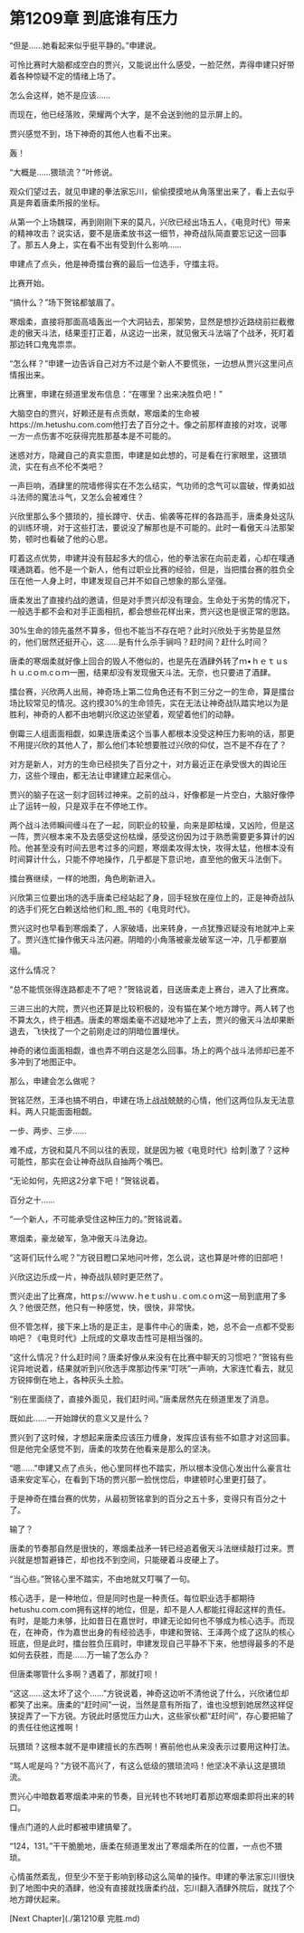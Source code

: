 # 第1209章 到底谁有压力

“但是……她看起来似乎挺平静的。”申建说。

可怜比赛时大脑都成空白的贾兴，又能说出什么感受，一脸茫然，弄得申建只好带着各种惊疑不定的情绪上场了。

怎么会这样，她不是应该……

而现在，他已经落败，荣耀两个大字，是不会送到他的显示屏上的。

贾兴感觉不到，场下神奇的其他人也看不出来。

轰！

“大概是……猥琐流？”叶修说。

观众们望过去，就见申建的拳法家忘川，偷偷摸摸地从角落里出来了，看上去似乎真是奔着唐柔所报的坐标。

从第一个上场魏琛，再到刚刚下来的莫凡，兴欣已经出场五人，《电竞时代》带来的精神攻击？说实话，要不是唐柔放书这一细节，神奇战队简直要忘记这一回事了。那五人身上，实在看不出有受到什么影响……

申建点了点头，他是神奇擂台赛的最后一位选手，守擂主将。

比赛开始。

“搞什么？”场下贺铭都皱眉了。

寒烟柔，直接将那面高墙轰出一个大洞钻去，那架势，显然是想抄近路绕前拦截撤走的傲天斗法，结果歪打正着，从这边一出来，就见傲天斗法端了个战矛，死盯着那边转口鬼鬼祟祟。

“怎么样？”申建一边告诉自己对方不过是个新人不要慌张，一边想从贾兴这里问点情报出来。

比赛里，申建在频道里发布信息：“在哪里？出来决胜负吧！”

大脑空白的贾兴，好赖还是有点贡献，寒烟柔的生命被https://m.hetushu.com.com他打去了百分之十。像之前那样直接的对攻，说哪一方一点伤害不吃获得完胜那基本是不可能的。

迷惑对方，隐藏自己的真实意图，申建是如此想的，可是看在行家眼里，这猥琐流，实在有点不伦不类吧？

一声巨响，酒肆里的院墙修得实在不怎么结实，气功师的念气可以震破，悍勇如战斗法师的魔法斗气，又怎么会被难住？

兴欣里那么多个猥琐的，擅长蹲守、伏击、偷袭等花样的各路高手，唐柔身处这队的训练环境，对于这些打法，要说没了解那也是不可能的。此时一看傲天斗法那架势，顿时也看破了他的心思。

盯着这点优势，申建并没有鼓起多大的信心，他的拳法家在向前走着，心却在噗通噗通跳着。他不是一个新人，他有过职业比赛的经验，但是，当把擂台赛的胜负全压在他一人身上时，申建发现自己并不如自己想象的那么坚强。

唐柔发出了直接约战的邀请，但是对手贾兴却没有理会。生命处于劣势的情况下，一般选手都不会和对手正面相抗，都会想些花样出来，贾兴这也是很正常的思路。

30%生命的领先虽然不算多，但也不能当不存在吧？此时兴欣处于劣势是显然的，他们居然还挺开心，这……是有什么杀手锏吗？赶时间？赶什么时间？

唐柔的寒烟柔就好像上回合的毁人不倦似的，也是先在酒肆外转了ｍ•ｈｅｔｕsｈｕ.cｏm.cｏｍ一圈，结果却没有发现傲天斗法。无奈，也只要进了酒肆。

擂台赛，兴欣两人出局，神奇场上第二位角色还有不到三分之一的生命，算是擂台场比较常见的情况。这约摸30%的生命领先，实在无法让神奇战队踏实地以为是胜利，神奇的人都不由地朝兴欣这边张望着，观望着他们的动静。

倒霉三人组面面相觑，如果连唐柔这个当事人都根本没受这种压力影响的话，那更不用提兴欣的其他人了，那么他们本轮想要胜过兴欣的仰仗，岂不是不存在了？

对方是新人，对方的生命已经损失了百分之十，对方最近正在承受很大的舆论压力，这些个理由，都无法让申建建立起来信心。

贾兴的脑子在这一刻才回转过神来。之前的战斗，好像都是一片空白，大脑好像停止了运转一般，只是双手在不停地工作。

两个战斗法师瞬间缠斗在了一起，同职业的较量，向来是即枯燥，又凶险，但是这一阵，贾兴根本来不及去感受这份枯燥，感受这份因为过于熟悉需要更多算计的凶险。他甚至没有时间去思考过多的问题，寒烟柔攻得太快，攻得太猛，他根本没有时间算计什么，只能不停地操作，几乎都是下意识地，直至他的傲天斗法倒下。

擂台赛继续，一样的地图，角色刷新进入。

兴欣第三位要出场的选手唐柔已经站起了身，回手轻放在座位上的，正是神奇战队的选手们死乞白赖送给他们和_图_书的《电竞时代》。

贾兴这时也早看到寒烟柔了，人家破墙，出来转身，一点犹豫迟疑没有地就冲上来了。贾兴连忙操作傲天斗法闪避。阴暗的小角落被豪龙破军这一冲，几乎都要崩塌。

这什么情况？

“总不能慌张得连路都走不了吧？”贺铭说着，目送唐柔走上赛台，进入了比赛席。

三进三出的大院，贾兴也还算是比较积极的，没有猫在某个地方蹲守。两人转了也不算太久，终于相遇。唐柔的寒烟柔毫不迟疑地冲了上去，贾兴的傲天斗法却果断退去，飞快找了一个之前刚走过的阴暗位置埋伏。

神奇的诸位面面相觑，谁也弄不明白这是怎么回事。场上的两个战斗法师却已差不多冲到了地图正中。

那么，申建会怎么做呢？

贺铭茫然，王泽也搞不明白，申建在场上战战兢兢的心情，他们这两位队友无法意料。两人只能面面相觑。

一步、两步、三步……

难不成，方锐和莫凡不同以往的表现，就是因为被《电竞时代》给刺|激了？这种可能性，那实在会让神奇战队自抽两个嘴巴。

“无论如何，先把这2分拿下吧！”贺铭说着。

百分之十……

“一个新人，不可能承受住这种压力的。”贺铭说着。

寒烟柔，豪龙破军，急冲傲天斗法身边。

“这哥们玩什么呢？”方锐目瞪口呆地问叶修，怎么说，这也算是叶修的旧部吧！

兴欣这边乐成一片，神奇战队顿时更茫然了。

贾兴走出了比赛席，httｐs://ｗｗｗ.ｈeｔushｕ.ｃom.cｏｍ这一局到底用了多久？他很茫然，他只有一种感觉，快，很快，非常快。

但不管怎样，接下来上场的是正主，是事件中心的唐柔，她，总不会一点都不受影响吧？《电竞时代》上阮成的文章攻击性可是相当强的。

“这什么情况？什么赶时间？唐柔好像从来没有在比赛中聊天的习惯吧？”贺铭有些诧异地说着，结果就听到兴欣选手席那边传来“叮咣”一声响，大家连忙看去，就见方锐摔倒在地上，各种灰头土脸。

“别在里面绕了，直接外面见，我们赶时间。”唐柔居然先在频道里发了消息。

既如此……一开始蹲伏的意义又是什么？

贾兴到了这时候，才想起来唐柔应该压力缠身，发挥应该有些不如意才对这回事。但是他完全感觉不到，唐柔的攻势在他看来是那么的坚决。

“嗯……”申建又点了点头，他心里同样也不踏实，所以根本没信心发出什么豪言壮语来安定军心，在看到下场的贾兴那一脸恍惚后，申建顿时心里更打鼓了。

于是神奇在擂台赛的优势，从最初贺铭拿到的百分之五十多，变得只有百分之十了。

输了？

唐柔的节奏那自然是很快的，寒烟柔战矛一转已经追着傲天斗法继续敲打过来。贾兴就是想暂避锋芒，却也找不到空间，只能硬着斗皮硬上了。

“当心些。”贺铭心里不踏实，不由地就又叮嘱了一句。

核心选手，是一种地位，但是同时也是一种责任。每位职业选手都期待hetushu.com.com拥有这样的地位，但是，却不是人人都能扛得起这样的责任。有时，是能力未够，比如昔日在嘉世时，申建无论如何也不够成为核心选手。而现在，在神奇，作为嘉世出身的有经验选手，申建和贺铭、王泽两个成了这队的核心班底，但是此时，擂台胜负压肩时，申建发现自己平静不下来，他想得最多的不是如何去获胜，而是……万一输了怎么办？

但唐柔哪管什么多啊？遇着了，那就打呗！

“这这……这太坏了这个……”方锐说着，神奇这边听不清他说了什么，兴欣诸位却都笑了出来。唐柔的“赶时间”一说，当然是意有所指了，谁也没想到她居然这样促狭捉弄了一下方锐。方锐此时感觉压力山大，这些家伙都“赶时间”，存心要把输了的责任往他这推啊！

玩猥琐？这根本就不是申建擅长的东西啊！赛前他也从来没表示过要用这种打法。

“骂人呢是吗？”方锐不高兴了，有这么低级的猥琐流吗！他坚决不承认这是猥琐流。

贾兴心中暗数着寒烟柔冲来的节奏，目光转也不转地盯着那边寒烟柔即将出来的转口。

懂点门道的人此时都被申建搞晕了。

“124，131。”干干脆脆地，唐柔在频道里发出了寒烟柔所在的位置，一点也不猥琐。

心情虽然紊乱，但至少不至于影响到移动这么简单的操作。申建的拳法家忘川很快到了地图中央的酒肆，他没有直接就找唐柔约战，忘川翻入酒肆外院后，就找了个地方蹲伏起来。



[Next Chapter](./第1210章 完胜.md)